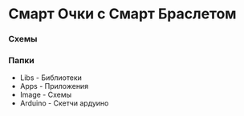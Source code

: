 # Смарт Очки с  Смарт Браслетом
### Схемы
### Папки
- Libs - Библиотеки
- Apps - Приложения
- Image - Схемы
- Arduino - Скетчи ардуино
